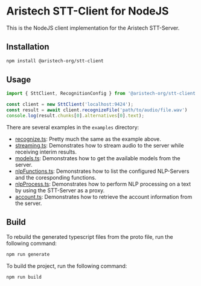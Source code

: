 # Aristech STT-Client for NodeJS

This is the NodeJS client implementation for the Aristech STT-Server.

## Installation

```bash
npm install @aristech-org/stt-client
```

## Usage

```typescript
import { SttClient, RecognitionConfig } from '@aristech-org/stt-client';

const client = new SttClient('localhost:9424');
const result = await client.recognizeFile('path/to/audio/file.wav')
console.log(result.chunks[0].alternatives[0].text);
```

There are several examples in the `examples` directory:

- [recognize.ts](examples/recognize.ts): Pretty much the same as the example above.
- [streaming.ts](examples/streaming.ts): Demonstrates how to stream audio to the server while receiving interim results.
- [models.ts](examples/models.ts): Demonstrates how to get the available models from the server.
- [nlpFunctions.ts](examples/nlpFunctions.ts): Demonstrates how to list the configured NLP-Servers and the coresponding functions.
- [nlpProcess.ts](examples/nlpProcess.ts): Demonstrates how to perform NLP processing on a text by using the STT-Server as a proxy.
- [account.ts](examples/account.ts): Demonstrates how to retrieve the account information from the server.

## Build

To rebuild the generated typescript files from the proto file, run the following command:

```bash
npm run generate
```

To build the project, run the following command:

```bash
npm run build
```
